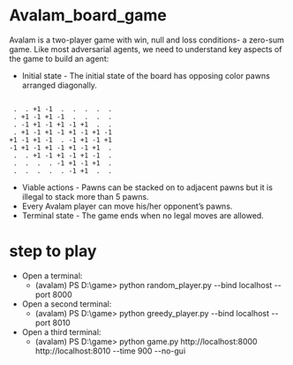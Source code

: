 # Avalam_board_game

Avalam is a two-player game with win, null and loss conditions- a zero-sum game. Like most adversarial agents, we need to understand key aspects of the game to build an agent:
- Initial state - The initial state of the board has opposing color pawns arranged diagonally. 

```

 .  . +1 -1  .  .  .  .  .
 . +1 -1 +1 -1  .  .  .  .
 . -1 +1 -1 +1 -1 +1  .  .
 . +1 -1 +1 -1 +1 -1 +1 -1
+1 -1 +1 -1  . -1 +1 -1 +1
-1 +1 -1 +1 -1 +1 -1 +1  .
 .  . +1 -1 +1 -1 +1 -1  .
 .  .  .  . -1 +1 -1 +1  .
 .  .  .  .  . -1 +1  .  .

```
- Viable actions - Pawns can be stacked on to adjacent pawns but it is illegal to stack more than 5 pawns.
- Every Avalam player can move his/her opponent’s pawns.
- Terminal state - The game ends when no legal moves are allowed.


# step to play

-	Open a terminal: 
    - (avalam) PS D:\game> python random_player.py --bind localhost --port 8000
-	Open a second terminal:
    - (avalam) PS D:\game> python greedy_player.py --bind localhost --port 8010
-	Open a third terminal:
    -  (avalam) PS D:\game> python game.py http://localhost:8000 http://localhost:8010 --time 900 --no-gui


